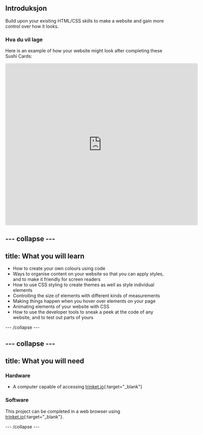 ## Introduksjon

Build upon your existing HTML/CSS skills to make a website and gain more control over how it looks.

### Hva du vil lage

Here is an example of how your website might look after completing these Sushi Cards:

<div class="trinket">
  <iframe src="https://trinket.io/embed/html/0e7f7e6713?outputOnly=true&start=result" width="600" height="505" frameborder="0" marginwidth="0" marginheight="0" allowfullscreen>
  </iframe>
</div>

## \--- collapse \---

## title: What you will learn

+ How to create your own colours using code
+ Ways to organise content on your website so that you can apply styles, and to make it friendly for screen readers
+ How to use CSS styling to create themes as well as style individual elements
+ Controlling the size of elements with different kinds of measurements
+ Making things happen when you hover over elements on your page
+ Animating elements of your website with CSS
+ How to use the developer tools to sneak a peek at the code of any website, and to test out parts of yours

\--- /collapse \---

## \--- collapse \---

## title: What you will need

### Hardware

+ A computer capable of accessing [trinket.io](https://trinket.io){:target="_blank"}

### Software

This project can be completed in a web browser using [trinket.io](https://trinket.io){:target="_blank"}.

\--- /collapse \---